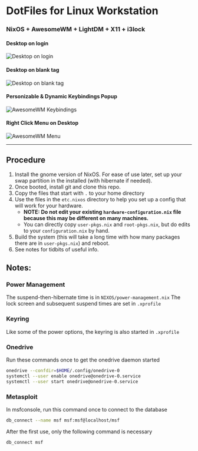 # DotFiles for Linux Workstation
### NixOS + AwesomeWM + LightDM + X11 + i3lock
#### Desktop on login
![Desktop on login](https://github.com/christensenjairus/NixOS-Config/blob/main/README_images/desktop%20screenshot.png)
#### Desktop on blank tag
![Desktop on blank tag](https://github.com/christensenjairus/NixOS-Config/blob/main/README_images/desktop%20screenshot2.png)
#### Personizable & Dynamic Keybindings Popup
![AwesomeWM Keybindings](https://github.com/christensenjairus/NixOS-Config/blob/main/README_images/keybindings.png)
#### Right Click Menu on Desktop
![AwesomeWM Menu](https://github.com/christensenjairus/NixOS-Config/blob/main/README_images/menu%20screenshot.png)
* * *
## Procedure
1) Install the gnome version of NixOS. For ease of use later, set up your swap partition in the installed (with hibernate if needed).
2) Once booted, install git and clone this repo.
4) Copy the files that start with `.` to your home directory
5) Use the files in the `etc.nixos` directory to help you set up a config that will work for your hardware.
      - **NOTE: Do not edit your existing `hardware-configuration.nix` file because this may be different on many machines.**
      - You can directly copy `user-pkgs.nix` and `root-pkgs.nix`, but do edits to your `configuration.nix` by hand.
5) Build the system (this will take a long time with how many packages there are in `user-pkgs.nix`) and reboot.
6) See notes for tidbits of useful info.

## Notes:
### Power Management
The suspend-then-hibernate time is in `NIXOS/power-management.nix`
The lock screen and subsequent suspend times are set in `.xprofile`
### Keyring
Like some of the power options, the keyring is also started in `.xprofile`
### Onedrive
Run these commands once to get the onedrive daemon started
```bash
onedrive --confdir=$HOME/.config/onedrive-0
systemctl --user enable onedrive@onedrive-0.service
systemctl --user start onedrive@onedrive-0.service
```
### Metasploit
In msfconsole, run this command once to connect to the database
```bash
db_connect --name msf msf:msf@localhost/msf
```
After the first use, only the following command is necessary
```bash
db_connect msf
```
